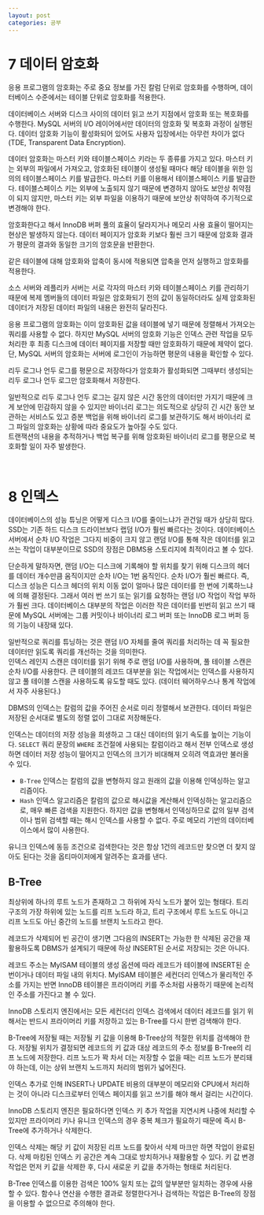 ```yaml
---
layout: post
categories: 공부 
---
```


# 7 데이터 암호화 

응용 프로그램의 암호화는 주로 중요 정보를 가진 칼럼 단위로 암호화를 수행하며, 데이터베이스 수준에서는 테이블 단위로 암호화를 적용한다. 

데이터베이스 서버와 디스크 사이의 데이터 읽고 쓰기 지점에서 암호화 또는 복호화를 수행한다. MySQL 서버의 I/O 레이어에서만 데이터의 암호화 및 복호화 과정이 실행된다. 데이터 암호화 기능이 활성화되어 있어도 사용자 입장에서는 아무런 차이가 없다(TDE, Transparent Data Encryption). 

데이터 암호화는 마스터 키와 테이블스페이스 키라는 두 종류를 가지고 있다. 
마스터 키는 외부의 파일에서 가져오고, 암호화된 테이블이 생성될 때마다 해당 테이블을 위한 임의의 테이블스페이스 키를 발급한다. 마스터 키를 이용해서 테이블스페이스 키를 발급한다. 테이블스페이스 키는 외부에 노출되지 않기 때문에 변경하지 않아도 보안상 취약점이 되지 않지만, 마스터 키는 외부 파일을 이용하기 때문에 보안상 취약하여 주기적으로 변경해야 한다. 

암호화한다고 해서 InnoDB 버퍼 풀의 효율이 달라지거나 메모리 사용 효율이 떨어지는 현상은 발생하지 않는다. 데이터 페이지가 암호화 키보다 훨씬 크기 때문에 암호화 결과가 평문의 결과와 동일한 크기의 암호문을 반환한다. 

같은 테이블에 대해 암호화와 압축이 동시에 적용되면 압축을 먼저 실행하고 암호화를 적용한다. 

소스 서버와 레플리카 서버는 서로 각자의 마스터 키와 테이블스페이스 키를 관리하기 때문에 복제 멤버들의 데이터 파일은 암호화되기 전의 값이 동일하더라도 실제 암호화된 데이터가 저장된 데이터 파일의 내용은 완전히 달라진다. 

응용 프로그램의 암호화는 이미 암호화된 값을 테이블에 넣기 때문에 정렬해서 가져오는 쿼리를 사용할 수 없다. 하지만 MySQL 서버의 암호화 기능은 인덱스 관련 작업을 모두 처리한 후 최종 디스크에 데이터 페이지를 저장할 때만 암호화하기 때문에 제약이 없다. 
단, MySQL 서버의 암호화는 서버에 로그인이 가능하면 평문의 내용을 확인할 수 있다. 

리두 로그나 언두 로그를 평문으로 저장하다가 암호화가 활성화되면 그때부터 생성되는 리두 로그나 언두 로그만 암호화해서 저장한다. 

일반적으로 리두 로그나 언두 로그는 길지 않은 시간 동안의 데이터만 가지기 때문에 크게 보안에 민감하지 않을 수 있지만 바이너리 로그는 의도적으로 상당히 긴 시간 동안 보관하는 서비스도 있고 증분 백업을 위해 바이너리 로그를 보관하기도 해서 바이너리 로그 파일의 암호화는 상황에 따라 중요도가 높아질 수도 있다.    
트랜잭션의 내용을 추적하거나 백업 복구를 위해 암호화된 바이너리 로그를 평문으로 복호화할 일이 자주 발생한다. 

<br>

# 8 인덱스 

데이터베이스의 성능 튜닝은 어떻게 디스크 I/O를 줄이느냐가 관건일 때가 상당히 많다. SSD는 기존 하드 디스크 드라이브보다 랩덤 I/O가 훨씬 빠르다는 것이다. 데이터베이스 서버에서 순차 I/O 작업은 그다지 비중이 크지 않고 랜덤 I/O를 통해 작은 데이터를 읽고 쓰는 작업이 대부분이므로 SSD의 장점은 DBMS용 스토리지에 최적이라고 볼 수 있다. 

단순하게 말하자면, 랜덤 I/O는 디스크에 기록해야 할 위치를 찾기 위해 디스크의 헤더를 데이터 개수만큼 움직이지만 순차 I/O는 1번 움직인다. 순차 I/O가 훨씬 빠르다. 즉, 디스크 성능은 디스크 헤더의 위치 이동 없이 얼마나 많은 데이터를 한 번에 기록하느냐에 의해 결정된다. 그래서 여러 번 쓰기 또는 읽기를 요청하는 랜덤 I/O 작업이 작업 부하가 훨씬 크다. 데이터베이스 대부분의 작업은 이러한 작은 데이터를 빈번히 읽고 쓰기 때문에 MySQL 서버에는 그룹 커밋이나 바이너리 로그 버퍼 또는 InnoDB 로그 버퍼 등의 기능이 내장돼 있다. 

일반적으로 쿼리를 튜닝하는 것은 랜덤 I/O 자체를 줄여 쿼리를 처리하는 데 꼭 필요한 데이터만 읽도록 쿼리를 개선하는 것을 의미한다.    
인덱스 레인지 스캔은 데이터를 읽기 위해 주로 랜덤 I/O를 사용하며, 풀 테이블 스캔은 순차 I/O를 사용한다. 큰 테이블의 레코드 대부분을 읽는 작업에서는 인덱스를 사용하지 않고 풀 테이블 스캔을 사용하도록 유도할 때도 있다. (데이터 웨어하우스나 통계 작업에서 자주 사용된다.)

DBMS의 인덱스는 칼럼의 값을 주어진 순서로 미리 정렬해서 보관한다. 데이터 파일은 저장된 순서대로 별도의 정렬 없이 그대로 저장해둔다. 

인덱스는 데이터의 저장 성능을 희생하고 그 대신 데이터의 읽기 속도를 높이는 기능이다. `SELECT` 쿼리 문장의 `WHERE` 조건절에 사용되는 칼럼이라고 해서 전부 인덱스로 생성하면 데이터 저장 성능이 떨어지고 인덱스의 크기가 비대해져 오히려 역효과만 불러올 수 있다.

- `B-Tree` 인덱스는 칼럼의 값을 변형하지 않고 원래의 값을 이용해 인덱싱하는 알고리즘이다. 
- `Hash` 인덱스 알고리즘은 칼럼의 값으로 해시값을 계산해서 인덱싱하는 알고리즘으로, 매우 빠른 검색을 지원한다. 하지만 값을 변형해서 인덱싱하므로 값의 일부 검색이나 범위 검색할 때는 해시 인덱스를 사용할 수 없다. 주로 메모리 기반의 데이터베이스에서 많이 사용한다. 

유니크 인덱스에 동등 조건으로 검색한다는 것은 항상 1건의 레코드만 찾으면 더 찾지 않아도 된다는 것을 옵티마이저에게 알려주는 효과를 낸다. 

## B-Tree

최상위에 하나의 루트 노드가 존재하고 그 하위에 자식 노드가 붙어 있는 형태다. 트리 구조의 가장 하위에 있는 노드를 리프 노드라 하고, 트리 구조에서 루트 노드도 아니고 리프 노드도 아닌 중간의 노드를 브랜치 노드라고 한다. 

레코드가 삭제되어 빈 공간이 생기면 그다음의 INSERT는 가능한 한 삭제된 공간을 재활용하도록 DBMS가 설계되기 때문에 하상 INSERT된 순서로 저장되는 것은 아니다. 

레코드 주소는 MyISAM 테이블의 생성 옵션에 따라 레코드가 테이블에 INSERT된 순번이거나 데이터 파일 내의 위치다. MyISAM 테이블은 세컨더리 인덱스가 물리적인 주소를 가지는 반면 InnoDB 테이블은 프라이머리 키를 주소처럼 사용하기 때문에 논리적인 주소를 가진다고 볼 수 있다.    

InnoDB 스토리지 엔진에서는 모든 세컨더리 인덱스 검색에서 데이터 레코드를 읽기 위해서는 반드시 프라이머리 키를 저장하고 있는 B-Tree를 다시 한번 검색해야 한다. 

B-Tree에 저장될 때는 저장될 키 값을 이용해  B-Tree상의 적절한 위치를 검색해야 한다. 저장될 위치가 결정되면 레코드의 키 값과 대상 레코드의 주소 정보를 B-Tree의 리프 노드에 저장한다. 리프 노드가 꽉 차서 더는 저장할 수 없을 때는 리프 노드가 분리돼야 하는데, 이는 상위 브랜치 노드까지 처리의 범위가 넓어진다. 

인덱스 추가로 인해 INSERT나 UPDATE 비용의 대부분이 메모리와 CPU에서 처리하는 것이 아니라 디스크로부터 인덱스 페이지를 읽고 쓰기를 해야 해서 걸리는 시간이다. 

InnoDB 스토리지 엔진은 필요하다면 인덱스 키 추가 작업을 지연시켜 나중에 처리할 수 있지만 프라이머리 키나 유니크 인덱스의 경우 중복 체크가 필요하기 때문에 즉시 B-Tree에 추가하거나 삭제한다. 

인덱스 삭제는 해당 키 값이 저장된 리프 노드를 찾아서 삭제 마크만 하면 작업이 완료된다. 삭제 마킹된 인덱스 키 공간은 계속 그대로 방치하거나 재활용할 수 있다. 키 값 변경 작업은 먼저 키 값을 삭제한 후, 다시 새로운 키 값을 추가하는 형태로 처리된다. 

B-Tree 인덱스를 이용한 검색은 100% 일치 또는 값의 앞부분만 일치하는 경우에 사용할 수 있다. 함수나 연산을 수행한 결과로 정렬한다거나 검색하는 작업은 B-Tree의 장점을 이용할 수 없으므로 주의해야 한다. 


